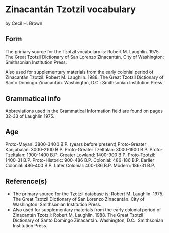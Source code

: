 # Zinacantán Tzotzil vocabulary

by Cecil H. Brown

## Form

The primary source for the Tzotzil vocabulary is: Robert M. Laughlin. 1975. The Great Tzotzil Dictionary of San Lorenzo Zinacantán. City of Washington: Smithsonian Institution Press.

Also used for supplementary materials from the early colonial period of Zinacantán Tzotzil: Robert M. Laughlin. 1988. The Great Tzotzil Dictionary of Santo Domingo Zinacantán. Washington, D.C.: Smithsonian Institution Press.

## Grammatical info

Abbreviations used in the Grammatical Information field are found on pages 32-33 of Laughlin 1975.

## Age

Proto-Mayan:				3800-3400 B.P. (years before present)
Proto-Greater Kanjobalan:		3000-2100 B.P.
Proto-Greater Tzeltalan:		3000-1900 B.P.
Proto-Tzeltalan:			1900-1400 B.P.
Greater Lowland:			1400-900 B.P.
Proto-Tzotzil:				1400-31 B.P.
Proto-Historic:			900-486 B.P.
Colonial:				486-186 B.P.
Earlier Colonial:			486-400 B.P.
Later Colonial:			400-186 B.P.
Modern:				186-31 B.P.

## Reference(s)

- The primary source for the Tzotzil database is: Robert M. Laughlin. 1975. The Great Tzotzil Dictionary of San Lorenzo Zinacantán. City of Washington: Smithsonian Institution Press.
- Also used for supplementary materials from the early colonial period of Zinacantán Tzotzil: Robert M. Laughlin. 1988. The Great Tzotzil Dictionary of Santo Domingo Zinacantán. Washington, D.C.: Smithsonian Institution Press.

